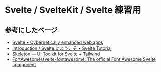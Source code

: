 # Svelte / SvelteKit / Svelte 練習用

## 参考にしたページ

- [Svelte • Cybernetically enhanced web apps](https://svelte.dev/)
- [Introduction / Svelte にようこそ • Svelte Tutorial](https://learn.svelte.jp/tutorial/welcome-to-svelte)
- [Skeleton — UI Toolkit for Svelte \+ Tailwind](https://www.skeleton.dev/)
- [FortAwesome/svelte\-fontawesome: The official Font Awesome Svelte component](https://github.com/FortAwesome/svelte-fontawesome)
